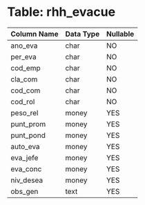 # Table: rhh_evacue

| Column Name | Data Type | Nullable |
|-------------|-----------|----------|
| ano_eva | char | NO |
| per_eva | char | NO |
| cod_emp | char | NO |
| cla_com | char | NO |
| cod_com | char | NO |
| cod_rol | char | NO |
| peso_rel | money | YES |
| punt_prom | money | YES |
| punt_pond | money | YES |
| auto_eva | money | YES |
| eva_jefe | money | YES |
| eva_conc | money | YES |
| niv_desea | money | YES |
| obs_gen | text | YES |
